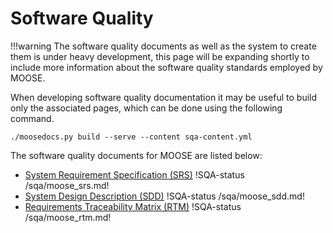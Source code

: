 # Software Quality

!!!warning
    The software quality documents as well as the system to create them is under heavy development,
    this page will be expanding shortly to include more information about the software
    quality standards employed by MOOSE.

When developing software quality documentation it may be useful to build only the associated
pages, which can be done using the following command.

```
./moosedocs.py build --serve --content sqa-content.yml
```

The software quality documents for MOOSE are listed below:

* [System Requirement Specification (SRS)](/sqa/moose_srs.md) !SQA-status /sqa/moose_srs.md!
* [System Design Description (SDD)](/sqa/moose_sdd.md) !SQA-status /sqa/moose_sdd.md!
* [Requirements Traceability Matrix (RTM)](/sqa/moose_rtm.md) !SQA-status /sqa/moose_rtm.md!

